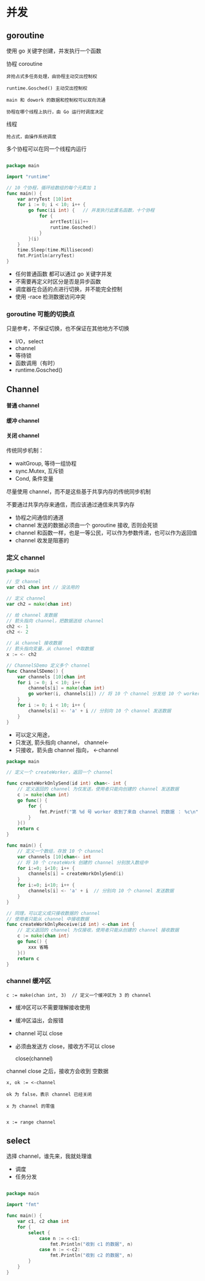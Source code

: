 # 并发

## goroutine

使用 go 关键字创建，并发执行一个函数  

协程 coroutine

    非抢占式多任务处理，由协程主动交出控制权

    runtime.Gosched() 主动交出控制权

    main 和 dowork 的数据和控制权可以双向流通

    协程在哪个线程上执行，由 Go 运行时调度决定

线程
    
    抢占式，由操作系统调度

多个协程可以在同一个线程内运行

```go

package main

import "runtime"

// 10 个协程，循环给数组的每个元素加 1
func main() {
	var arryTest [10]int
	for i := 0; i < 10; i++ {
		go func(ii int) {   // 并发执行此匿名函数，十个协程
			for {
				arrtTest[ii]++
				runtime.Gosched()
			}
		}(i)
	}
	time.Sleep(time.Millisecond)
	fmt.Println(arryTest)
}
```

- 任何普通函数 都可以通过 go 关键字并发
- 不需要再定义时区分是否是异步函数
- 调度器在合适的点进行切换，并不能完全控制
- 使用 -race 检测数据访问冲突


### goroutine 可能的切换点

只是参考，不保证切换，也不保证在其他地方不切换  

- I/O，select
- channel
- 等待锁
- 函数调用（有时）
- runtime.Gosched()


## Channel 

#### 普通 channel
#### 缓冲 channel
#### 关闭 channel

传统同步机制：

- waitGroup, 等待一组协程
- sync.Mutex, 互斥锁
- Cond, 条件变量

尽量使用 channel，而不是这些基于共享内存的传统同步机制


不要通过共享内存来通信，而应该通过通信来共享内存

- 协程之间通信的通道
- channel 发送的数据必须由一个 goroutine 接收, 否则会死锁
- channel 和函数一样，也是一等公民，可以作为参数传递，也可以作为返回值
- channel 收发是阻塞的

### 定义 channel

```go
package main

// 空 channel
var ch1 chan int // 没法用的

// 定义 channel
var ch2 = make(chan int)

// 给 channel 发数据
// 箭头指向 channel，把数据送给 channel
ch2 <- 1
ch2 <- 2

// 从 channel 接收数据
// 箭头指向变量，从 channel 中取数据
x := <- ch2

// ChannelSDemo 定义多个 channel
func ChannelSDemo() {
	var channels [10]chan int
	for i := 0; i < 10; i++ {
		channels[i] = make(chan int)
		go worker(i, channels[i]) // 将 10 个 channel 分发给 10 个 worker
	}
	for i := 0; i < 10; i++ {
		channels[i] <- 'a' + i // 分别向 10 个 channel 发送数据
	}
}

```

- 可以定义用途，
- 只发送, 箭头指向 channel， channel<-
- 只接收，箭头由 channel 指向， <-channel

```go
package main

// 定义一个 createWorker，返回一个 channel

func createWorkOnlySend(id int) chan<- int {
	// 定义返回的 channel 为仅发送，使用者只能向创建的 channel 发送数据
	c := make(chan int)
	go func() {
        for {
            fmt.Printf("第 %d 号 worker 收到了来自 channel 的数据 ： %c\n", id, <-c)
        }
    }()
	return c
}

func main() {
	// 定义一个数组，存放 10 个 channel
	var channels [10]chan<- int
	// 将 10 个 createWork 创建的 channel 分别放入数组中
    for i:=0; i<10; i++ {
        channels[i] = createWorkOnlySend(i)
    }
    for i:=0; i<10; i++ {
        channels[i] <- 'a' + i  // 分别向 10 个 channel 发送数据
    }
}

// 同理，可以定义成只接收数据的 channel
// 使用者只能从 channel 中接收数据
func createWorkOnlyReceive(id int) <-chan int {
    // 定义返回的 channel 为仅接收，使用者只能从创建的 channel 接收数据
    c := make(chan int)
    go func() {
        xxx 省略
    }()
    return c
}
```

### channel 缓冲区

    c := make(chan int, 3)  // 定义一个缓冲区为 3 的 channel

- 缓冲区可以不需要理解接收使用
- 缓冲区溢出，会报错
- channel 可以 close
- 必须由发送方 close，接收方不可以 close    


    close(channel)

channel close 之后，接收方会收到 空数据

    x, ok := <-channel

    ok 为 false，表示 channel 已经关闭

    x 为 channel 的零值

    
    x := range channel


## select

选择 channel，谁先来，我就处理谁
- 调度
- 任务分发

```go

package main

import "fmt"

func main() {
	var c1, c2 chan int
	for {
		select {
            case n := <-c1:
                fmt.Println("收到 c1 的数据", n)
            case n := <-c2:
                fmt.Println("收到 c2 的数据", n)
		}
	}
}
```